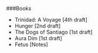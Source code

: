 ###Books

* Trinidad: A Voyage [4th draft]
* Hunger [2nd draft]
* The Dogs of Santiago [1st draft]
* Aura Dim [1st draft]
* Fetus [Notes]